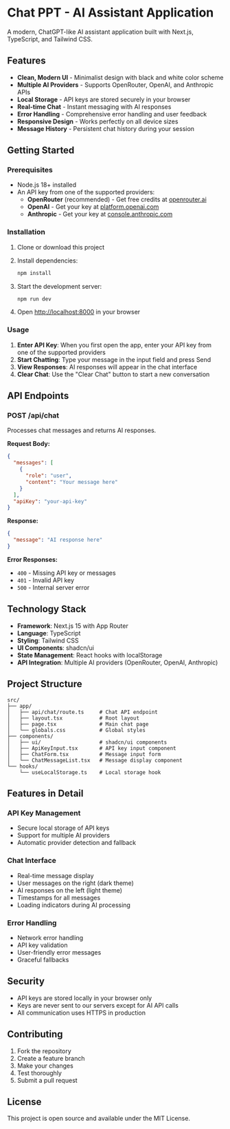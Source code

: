 # Chat PPT - AI Assistant Application

A modern, ChatGPT-like AI assistant application built with Next.js, TypeScript, and Tailwind CSS.

## Features

- **Clean, Modern UI** - Minimalist design with black and white color scheme
- **Multiple AI Providers** - Supports OpenRouter, OpenAI, and Anthropic APIs
- **Local Storage** - API keys are stored securely in your browser
- **Real-time Chat** - Instant messaging with AI responses
- **Error Handling** - Comprehensive error handling and user feedback
- **Responsive Design** - Works perfectly on all device sizes
- **Message History** - Persistent chat history during your session

## Getting Started

### Prerequisites

- Node.js 18+ installed
- An API key from one of the supported providers:
  - **OpenRouter** (recommended) - Get free credits at [openrouter.ai](https://openrouter.ai)
  - **OpenAI** - Get your key at [platform.openai.com](https://platform.openai.com)
  - **Anthropic** - Get your key at [console.anthropic.com](https://console.anthropic.com)

### Installation

1. Clone or download this project
2. Install dependencies:
   ```bash
   npm install
   ```

3. Start the development server:
   ```bash
   npm run dev
   ```

4. Open [http://localhost:8000](http://localhost:8000) in your browser

### Usage

1. **Enter API Key**: When you first open the app, enter your API key from one of the supported providers
2. **Start Chatting**: Type your message in the input field and press Send
3. **View Responses**: AI responses will appear in the chat interface
4. **Clear Chat**: Use the "Clear Chat" button to start a new conversation

## API Endpoints

### POST /api/chat

Processes chat messages and returns AI responses.

**Request Body:**
```json
{
  "messages": [
    {
      "role": "user",
      "content": "Your message here"
    }
  ],
  "apiKey": "your-api-key"
}
```

**Response:**
```json
{
  "message": "AI response here"
}
```

**Error Responses:**
- `400` - Missing API key or messages
- `401` - Invalid API key
- `500` - Internal server error

## Technology Stack

- **Framework**: Next.js 15 with App Router
- **Language**: TypeScript
- **Styling**: Tailwind CSS
- **UI Components**: shadcn/ui
- **State Management**: React hooks with localStorage
- **API Integration**: Multiple AI providers (OpenRouter, OpenAI, Anthropic)

## Project Structure

```
src/
├── app/
│   ├── api/chat/route.ts     # Chat API endpoint
│   ├── layout.tsx            # Root layout
│   ├── page.tsx              # Main chat page
│   └── globals.css           # Global styles
├── components/
│   ├── ui/                   # shadcn/ui components
│   ├── ApiKeyInput.tsx       # API key input component
│   ├── ChatForm.tsx          # Message input form
│   └── ChatMessageList.tsx   # Message display component
└── hooks/
    └── useLocalStorage.ts    # Local storage hook
```

## Features in Detail

### API Key Management
- Secure local storage of API keys
- Support for multiple AI providers
- Automatic provider detection and fallback

### Chat Interface
- Real-time message display
- User messages on the right (dark theme)
- AI responses on the left (light theme)
- Timestamps for all messages
- Loading indicators during AI processing

### Error Handling
- Network error handling
- API key validation
- User-friendly error messages
- Graceful fallbacks

## Security

- API keys are stored locally in your browser only
- Keys are never sent to our servers except for AI API calls
- All communication uses HTTPS in production

## Contributing

1. Fork the repository
2. Create a feature branch
3. Make your changes
4. Test thoroughly
5. Submit a pull request

## License

This project is open source and available under the MIT License.
